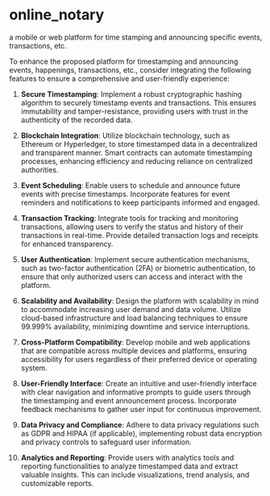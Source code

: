 # online_notary
a mobile or web platform for time stamping and announcing specific events, transactions, etc.

To enhance the proposed platform for timestamping and announcing events, happenings, transactions, etc., consider integrating the following features to ensure a comprehensive and user-friendly experience:

1. **Secure Timestamping**: Implement a robust cryptographic hashing algorithm to securely timestamp events and transactions. This ensures immutability and tamper-resistance, providing users with trust in the authenticity of the recorded data.

2. **Blockchain Integration**: Utilize blockchain technology, such as Ethereum or Hyperledger, to store timestamped data in a decentralized and transparent manner. Smart contracts can automate timestamping processes, enhancing efficiency and reducing reliance on centralized authorities.

3. **Event Scheduling**: Enable users to schedule and announce future events with precise timestamps. Incorporate features for event reminders and notifications to keep participants informed and engaged.

4. **Transaction Tracking**: Integrate tools for tracking and monitoring transactions, allowing users to verify the status and history of their transactions in real-time. Provide detailed transaction logs and receipts for enhanced transparency.

5. **User Authentication**: Implement secure authentication mechanisms, such as two-factor authentication (2FA) or biometric authentication, to ensure that only authorized users can access and interact with the platform.

6. **Scalability and Availability**: Design the platform with scalability in mind to accommodate increasing user demand and data volume. Utilize cloud-based infrastructure and load balancing techniques to ensure 99.999% availability, minimizing downtime and service interruptions.

7. **Cross-Platform Compatibility**: Develop mobile and web applications that are compatible across multiple devices and platforms, ensuring accessibility for users regardless of their preferred device or operating system.

8. **User-Friendly Interface**: Create an intuitive and user-friendly interface with clear navigation and informative prompts to guide users through the timestamping and event announcement process. Incorporate feedback mechanisms to gather user input for continuous improvement.

9. **Data Privacy and Compliance**: Adhere to data privacy regulations such as GDPR and HIPAA (if applicable), implementing robust data encryption and privacy controls to safeguard user information.

10. **Analytics and Reporting**: Provide users with analytics tools and reporting functionalities to analyze timestamped data and extract valuable insights. This can include visualizations, trend analysis, and customizable reports.

